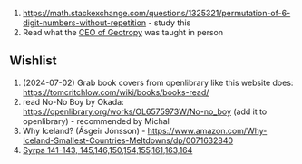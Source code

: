 1. https://math.stackexchange.com/questions/1325321/permutation-of-6-digit-numbers-without-repetition - study this
5. Read what the [CEO of Geotropy](https://geotropy.is/) was taught in person

## Wishlist
1. (2024-07-02) Grab book covers from openlibrary like this website does: https://tomcritchlow.com/wiki/books/books-read/
2. read No-No Boy by Okada: https://openlibrary.org/works/OL6575973W/No-no_boy (add it to openlibrary) - recommended by Michal
3. Why Iceland? (Ásgeir Jónsson) - https://www.amazon.com/Why-Iceland-Smallest-Countries-Meltdowns/dp/0071632840
4. [Syrpa 141-143, 145,146,150,154,155,161,163,164](https://www.edda.is/annad/Vorur/?categoryid=7bef3afe-f51f-46ed-b101-0c53b5dd27cc)
